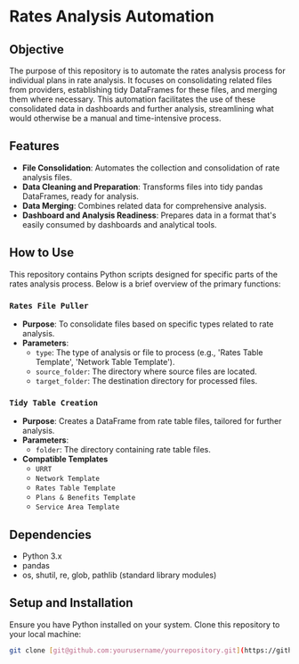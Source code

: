 # Rates Analysis Automation

## Objective

The purpose of this repository is to automate the rates analysis process for individual plans in rate analysis. It focuses on consolidating related files from providers, establishing tidy DataFrames for these files, and merging them where necessary. This automation facilitates the use of these consolidated data in dashboards and further analysis, streamlining what would otherwise be a manual and time-intensive process.

## Features

- **File Consolidation**: Automates the collection and consolidation of rate analysis files.
- **Data Cleaning and Preparation**: Transforms files into tidy pandas DataFrames, ready for analysis.
- **Data Merging**: Combines related data for comprehensive analysis.
- **Dashboard and Analysis Readiness**: Prepares data in a format that's easily consumed by dashboards and analytical tools.

## How to Use

This repository contains Python scripts designed for specific parts of the rates analysis process. Below is a brief overview of the primary functions:

### `Rates File Puller`

- **Purpose**: To consolidate files based on specific types related to rate analysis.
- **Parameters**:
  - `type`: The type of analysis or file to process (e.g., 'Rates Table Template', 'Network Table Template').
  - `source_folder`: The directory where source files are located.
  - `target_folder`: The destination directory for processed files.

### `Tidy Table Creation`

- **Purpose**: Creates a DataFrame from rate table files, tailored for further analysis.
- **Parameters**:
  - `folder`: The directory containing rate table files.
- **Compatible Templates**
  - `URRT`
  - `Network Template`
  - `Rates Table Template`
  - `Plans & Benefits Template`
  - `Service Area Template`

## Dependencies

- Python 3.x
- pandas
- os, shutil, re, glob, pathlib (standard library modules)

## Setup and Installation

Ensure you have Python installed on your system. Clone this repository to your local machine:

```bash
git clone [git@github.com:yourusername/yourrepository.git](https://github.com/Marc-Torchio/Rates_Analysis.git)](https://github.com/Marc-Torchio/Rates_Analysis.git)